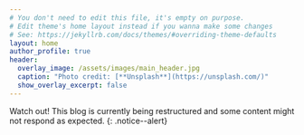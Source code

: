 ```yaml
---
# You don't need to edit this file, it's empty on purpose.
# Edit theme's home layout instead if you wanna make some changes
# See: https://jekyllrb.com/docs/themes/#overriding-theme-defaults
layout: home
author_profile: true
header:
  overlay_image: /assets/images/main_header.jpg
  caption: "Photo credit: [**Unsplash**](https://unsplash.com/)"
  show_overlay_excerpt: false
---
```


Watch out! This blog is currently being restructured and some content might not respond as expected. {: .notice--alert}
